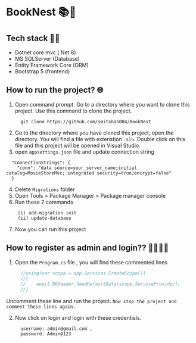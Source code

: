 # BookNest 📚🛒

## Tech stack 🧑‍💻

- Dotnet core mvc (.Net 8)
- MS SQLServer (Database)
- Entity Framework Core (ORM)
- Bootstrap 5 (frontend)

## How to run the project? 🌐

1. Open command prompt. Go to a directory where you want to clone this project. Use this command to clone the project.
   ```
     git clone https://github.com/smitshah084/BookNest
   ```
2. Go to the directory where you have cloned this project, open the directory. You will find a file with extenstion `.sln`. Double click on this file and this project will be opened in Visual Studio.
3. open `appsettings.json` file and update connection string

```
  "ConnectionStrings": {
    "conn": "data source=your_server_name;initial catalog=MovieStoreMvc; integrated security=true;encrypt=false"
  }
```

4. Delete `Migrations` folder
5. Open Tools > Package Manager > Package manager console
6. Run these 2 commands
   ```
    (i) add-migration init
    (ii) update-database
   ```
7. Now you can run this project

## How to register as admin and login?? 🧑‍💻🧑‍💻

1. Open the `Program.cs` file , you will find these commented lines

   ```c#
     //using(var scope = app.Services.CreateScope())
     //{
     //    await DbSeeder.SeedDefaultData(scope.ServiceProvider);
     //}

   ```

Uncomment these line and run the project. `Now stop the project and comment these lines again.`

2. Now click on login and login with these credentials.

   ```
     username: admin@gmail.com ,
     password: Admin@123
   ```
